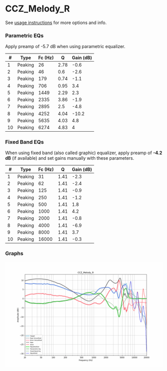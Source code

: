 # CCZ_Melody_R
See [usage instructions](https://github.com/jaakkopasanen/AutoEq#usage) for more options and info.

### Parametric EQs
Apply preamp of -5.7 dB when using parametric equalizer.

|   # | Type    |   Fc (Hz) |    Q |   Gain (dB) |
|-----|---------|-----------|------|-------------|
|   1 | Peaking |        26 | 2.78 |        -0.6 |
|   2 | Peaking |        46 | 0.6  |        -2.6 |
|   3 | Peaking |       179 | 0.74 |        -1.1 |
|   4 | Peaking |       706 | 0.95 |         3.4 |
|   5 | Peaking |      1449 | 2.29 |         2.3 |
|   6 | Peaking |      2335 | 3.86 |        -1.9 |
|   7 | Peaking |      2895 | 2.5  |        -4.8 |
|   8 | Peaking |      4252 | 4.04 |       -10.2 |
|   9 | Peaking |      5635 | 4.03 |         4.8 |
|  10 | Peaking |      6274 | 4.83 |         4   |

### Fixed Band EQs
When using fixed band (also called graphic) equalizer, apply preamp of **-4.2 dB** (if available) and set gains manually with these parameters.

|   # | Type    |   Fc (Hz) |    Q |   Gain (dB) |
|-----|---------|-----------|------|-------------|
|   1 | Peaking |        31 | 1.41 |        -2.3 |
|   2 | Peaking |        62 | 1.41 |        -2.4 |
|   3 | Peaking |       125 | 1.41 |        -0.9 |
|   4 | Peaking |       250 | 1.41 |        -1.2 |
|   5 | Peaking |       500 | 1.41 |         1.8 |
|   6 | Peaking |      1000 | 1.41 |         4.2 |
|   7 | Peaking |      2000 | 1.41 |        -0.8 |
|   8 | Peaking |      4000 | 1.41 |        -6.9 |
|   9 | Peaking |      8000 | 1.41 |         3.7 |
|  10 | Peaking |     16000 | 1.41 |        -0.3 |

### Graphs
![](./CCZ_Melody_R.png)
